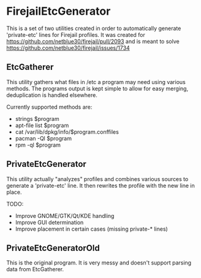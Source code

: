FirejailEtcGenerator
========
This is a set of two utilities created in order to automatically generate 'private-etc' lines for Firejail profiles.
It was created for https://github.com/netblue30/firejail/pull/2093
and is meant to solve https://github.com/netblue30/firejail/issues/1734

EtcGatherer
-----------
This utility gathers what files in /etc a program may need using various methods.
The programs output is kept simple to allow for easy merging, deduplication is handled elsewhere.

Currently supported methods are:
- strings $program
- apt-file list $program
- cat /var/lib/dpkg/info/$program.conffiles
- pacman -Ql $program
- rpm -ql $program


PrivateEtcGenerator
-------------------
This utility actually "analyzes" profiles and combines various sources to generate a 'private-etc' line.
It then rewrites the profile with the new line in place.

TODO:
- Improve GNOME/GTK/Qt/KDE handling
- Improve GUI determination
- Improve placement in certain cases (missing private-* lines)


PrivateEtcGeneratorOld
----------------------
This is the original program.
It is very messy and doesn't support parsing data from EtcGatherer.
